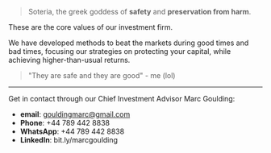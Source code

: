 
> Soteria, the greek goddess of __safety__ and __preservation from harm__.

These are the core values of our investment firm.

We have developed methods to beat the markets during good times and bad times, focusing our strategies on protecting your capital, while achieving higher-than-usual returns.

> "They are safe and they are good" - me (lol)

---
Get in contact through our Chief Investment Advisor Marc Goulding:

- __email__: gouldingmarc@gmail.com
- __Phone__: +44 789 442 8838
- __WhatsApp__: +44 789 442 8838
- __LinkedIn__: bit.ly/marcgoulding
